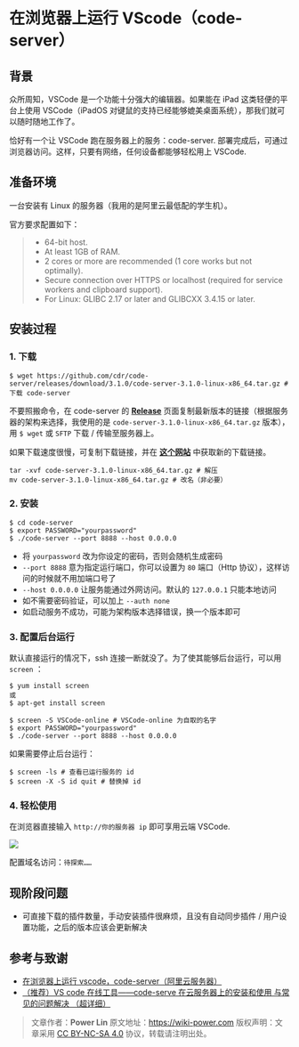 # 在浏览器上运行 VScode（code-server）

## 背景

众所周知，VSCode 是一个功能十分强大的编辑器。如果能在 iPad 这类轻便的平台上使用 VSCode（iPadOS 对键鼠的支持已经能够媲美桌面系统），那我们就可以随时随地工作了。

恰好有一个让 VSCode 跑在服务器上的服务：code-server. 部署完成后，可通过浏览器访问。这样，只要有网络，任何设备都能够轻松用上 VSCode.

## 准备环境

一台安装有 Linux 的服务器（我用的是阿里云最低配的学生机）。

官方要求配置如下：

> - 64-bit host.
> - At least 1GB of RAM.
> - 2 cores or more are recommended (1 core works but not optimally).
> - Secure connection over HTTPS or localhost (required for service workers and clipboard support).
> - For Linux: GLIBC 2.17 or later and GLIBCXX 3.4.15 or later.

## 安装过程

### 1. 下载

```shell
$ wget https://github.com/cdr/code-server/releases/download/3.1.0/code-server-3.1.0-linux-x86_64.tar.gz # 下载 code-server
```

不要照搬命令，在 code-server 的 [**Release**](https://github.com/cdr/code-server/releases) 页面复制最新版本的链接（根据服务器的架构来选择，我使用的是 `code-server-3.1.0-linux-x86_64.tar.gz` 版本），用 `$ wget` 或 `SFTP` 下载 / 传输至服务器上。

如果下载速度很慢，可复制下载链接，并在 [**这个网站**](https://d.serctl.com/) 中获取新的下载链接。

```shell
tar -xvf code-server-3.1.0-linux-x86_64.tar.gz # 解压
mv code-server-3.1.0-linux-x86_64.tar.gz # 改名（非必要）
```

### 2. 安装

```shell
$ cd code-server
$ export PASSWORD="yourpassword"
$ ./code-server --port 8888 --host 0.0.0.0
```

- 将 `yourpassword` 改为你设定的密码，否则会随机生成密码
- `--port 8888` 意为指定运行端口，你可以设置为 `80` 端口（Http 协议），这样访问的时候就不用加端口号了
- `--host 0.0.0.0` 让服务能通过外网访问。默认的 `127.0.0.1` 只能本地访问
- 如不需要密码验证，可以加上 `--auth none`
- 如启动服务不成功，可能为架构版本选择错误，换一个版本即可

### 3. 配置后台运行

默认直接运行的情况下，ssh 连接一断就没了。为了使其能够后台运行，可以用 `screen` ：

```shell
$ yum install screen
或
$ apt-get install screen
```

```shell
$ screen -S VSCode-online # VSCode-online 为自取的名字
$ export PASSWORD="yourpassword"
$ ./code-server --port 8888 --host 0.0.0.0
```

如果需要停止后台运行：

```shell
$ screen -ls # 查看已运行服务的 id
$ screen -X -S id quit # 替换掉 id
```

### 4. 轻松使用

在浏览器直接输入 `http://你的服务器 ip` 即可享用云端 VSCode.

![](https://wiki-media-1253965369.cos.ap-guangzhou.myqcloud.com/img/20200413181001.jpg)

配置域名访问：`待探索……`

## 现阶段问题

- 可直接下载的插件数量，手动安装插件很麻烦，且没有自动同步插件 / 用户设置功能，之后的版本应该会更新解决

## 参考与致谢

- [在浏览器上运行 vscode，code-server（阿里云服务器）](https://copyfuture.com/blogs-details/20200405045150018h4edt0f4q8486jq)
- [（推荐）VS code 在线工具——code-serve 在云服务器上的安装和使用 与常见的问题解决 （超详细）](https://blog.csdn.net/Granery/article/details/90415636)

> 文章作者：**Power Lin**
> 原文地址：<https://wiki-power.com>
> 版权声明：文章采用 [CC BY-NC-SA 4.0](https://creativecommons.org/licenses/by/4.0/deed.zh) 协议，转载请注明出处。
